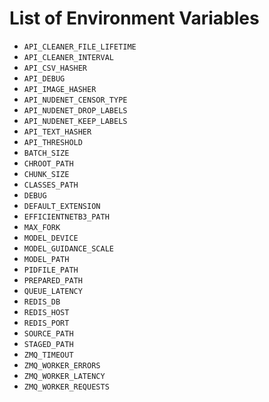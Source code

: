 # List of Environment Variables #

- `API_CLEANER_FILE_LIFETIME`
- `API_CLEANER_INTERVAL`
- `API_CSV_HASHER`
- `API_DEBUG`
- `API_IMAGE_HASHER`
- `API_NUDENET_CENSOR_TYPE`
- `API_NUDENET_DROP_LABELS`
- `API_NUDENET_KEEP_LABELS`
- `API_TEXT_HASHER`
- `API_THRESHOLD`
- `BATCH_SIZE`
- `CHROOT_PATH`
- `CHUNK_SIZE`
- `CLASSES_PATH`
- `DEBUG`
- `DEFAULT_EXTENSION`
- `EFFICIENTNETB3_PATH`
- `MAX_FORK`
- `MODEL_DEVICE`
- `MODEL_GUIDANCE_SCALE`
- `MODEL_PATH`
- `PIDFILE_PATH`
- `PREPARED_PATH`
- `QUEUE_LATENCY`
- `REDIS_DB`
- `REDIS_HOST`
- `REDIS_PORT`
- `SOURCE_PATH`
- `STAGED_PATH`
- `ZMQ_TIMEOUT`
- `ZMQ_WORKER_ERRORS`
- `ZMQ_WORKER_LATENCY`
- `ZMQ_WORKER_REQUESTS`
